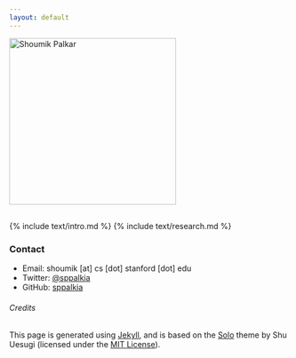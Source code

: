 ```yaml
---
layout: default
---
```


<div style="display:table-cell;vertical-align:middle;">
  <div>
  <img src="http://i.imgur.com/fRxtrvJ.jpg" alt="Shoumik Palkar" style="width:300px;margin-bottom:1rem;">
  </div>
</div>

{% include text/intro.md %}
{% include text/research.md %}

### Contact

* Email: shoumik [at] cs [dot] stanford [dot] edu
* Twitter: [@sppalkia](https://www.twitter.com/sppalkia)
* GitHub: [sppalkia](https://github.com/sppalkia)


###### Credits

This page is generated using [Jekyll](http://jekyllrb.com/), and is based on the
[Solo](http://chibicode.github.io/solo) theme by Shu Uesugi (licensed under the
[MIT License](http://chibicode.mit-license.org/)).
